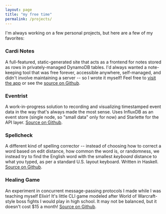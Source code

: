 ```yaml
---
layout: page
title: "my free time"
permalink: /projects/
---
```


I'm always working on a few personal projects, but here are a few of my favorites:

### Cardi Notes
A full-featured, static-generated site that acts as a frontend for notes stored as rows in privately-managed DynamoDB tables. I'd always wanted a note-keeping tool that was free forever, accessible anywhere, self-managed, and didn't involve maintaining a server -- so I wrote it myself! Feel free to [visit the app](https://www.cardinotes.app) or see the [source on Github](https://github.com/pickledish/cardi).

### Eventrist
A work-in-progress solution to recording and visualizing timestamped event data in the way that's always made the most sense. Uses InfluxDB as an event store (single node, so "small data" only for now) and Starlette for the API layer. [Source on Github](https://github.com/pickledish/eventrist).

### Spellcheck
A different kind of spelling corrector -- instead of choosing how to correct a word based on edit distance, how common the word is, or randomness, we instead try to find the English word with the smallest _keyboard_ distance to what you typed, as per a standard U.S. layout keyboard. Written in Haskell. [Source on Github](https://github.com/pickledish/spellcheck).

### Healing Game
An experiment in concurrent message-passing protocols I made while I was teaching myself Elixir! It's little CLI game modeled after World of Warcraft-style boss fights I would play in high school. It may not be balanced, but it doesn't cost $15 a month! [Source on Github](https://github.com/pickledish/heal).

